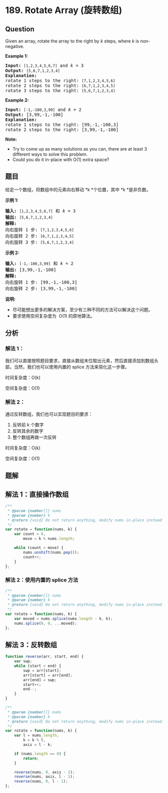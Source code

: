 # 189. Rotate Array (旋转数组)

## Question

Given an array, rotate the array to the right by _k_ steps, where *k* is non-negative.

**Example 1:**

<pre><strong>Input:</strong> <code>[1,2,3,4,5,6,7]</code> and <em>k</em> = 3
<strong>Output:</strong> <code>[5,6,7,1,2,3,4]</code>
<strong>Explanation:</strong>
rotate 1 steps to the right: <code>[7,1,2,3,4,5,6]</code>
rotate 2 steps to the right: <code>[6,7,1,2,3,4,5]
</code>rotate 3 steps to the right: <code>[5,6,7,1,2,3,4]</code>
</pre>

**Example 2:**

<pre><strong>Input:</strong> <code>[-1,-100,3,99]</code> and <em>k</em> = 2
<strong>Output:</strong> [3,99,-1,-100]
<strong>Explanation:</strong> 
rotate 1 steps to the right: [99,-1,-100,3]
rotate 2 steps to the right: [3,99,-1,-100]
</pre>

**Note:**

-   Try to come up as many solutions as you can, there are at least 3 different ways to solve this problem.
-   Could you do it in-place with O(1) extra space?

## 题目

给定一个数组，将数组中的元素向右移动 *k *个位置，其中 *k *是非负数。

**示例 1:**

<pre><strong>输入:</strong> <code>[1,2,3,4,5,6,7]</code> 和 <em>k</em> = 3
<strong>输出:</strong> <code>[5,6,7,1,2,3,4]</code>
<strong>解释:</strong>
向右旋转 1 步: <code>[7,1,2,3,4,5,6]</code>
向右旋转 2 步: <code>[6,7,1,2,3,4,5]
</code>向右旋转 3 步: <code>[5,6,7,1,2,3,4]</code>
</pre>

**示例 2:**

<pre><strong>输入:</strong> <code>[-1,-100,3,99]</code> 和 <em>k</em> = 2
<strong>输出:</strong> [3,99,-1,-100]
<strong>解释:</strong> 
向右旋转 1 步: [99,-1,-100,3]
向右旋转 2 步: [3,99,-1,-100]</pre>

**说明:**

-   尽可能想出更多的解决方案，至少有三种不同的方法可以解决这个问题。
-   要求使用空间复杂度为  O(1) 的原地算法。

## 分析

### 解法 1：

我们可以直接按照题目要求，直接从数组末位取出元素，然后直接添加到数组头部。当然，我们也可以使用内置的 splice 方法来简化这一步骤。

时间复杂度：O(k)

空间复杂度：O(1)

### 解法 2：

通过反转数组，我们也可以实现题目的要求：

1. 反转前 k 个数字
2. 反转其余的数字
3. 整个数组再做一次反转

时间复杂度：O(k)

空间复杂度：O(1)

## 题解

## 解法 1：直接操作数组

```javascript
/**
 * @param {number[]} nums
 * @param {number} k
 * @return {void} Do not return anything, modify nums in-place instead.
 */
var rotate = function(nums, k) {
    var count = 0,
        move = k % nums.length;

    while (count < move) {
        nums.unshift(nums.pop());
        count++;
    }
};
```

### 解法 2：使用内置的 splice 方法

```javascript
/**
 * @param {number[]} nums
 * @param {number} k
 * @return {void} Do not return anything, modify nums in-place instead.
 */
var rotate = function(nums, k) {
    var moved = nums.splice(nums.length - k, k);
    nums.splice(0, 0, ...moved);
};
```

## 解法 3：反转数组

```javascript
function reverse(arr, start, end) {
    var swp;
    while (start < end) {
        swp = arr[start];
        arr[start] = arr[end];
        arr[end] = swp;
        start++;
        end--;
    }
}

/**
 * @param {number[]} nums
 * @param {number} k
 * @return {void} Do not return anything, modify nums in-place instead.
 */
var rotate = function(nums, k) {
    var l = nums.length,
        k = k % l,
        axis = l - k;

    if (nums.length == 0) {
        return;
    }

    reverse(nums, 0, axis - 1);
    reverse(nums, axis, l - 1);
    reverse(nums, 0, l - 1);
};
```
